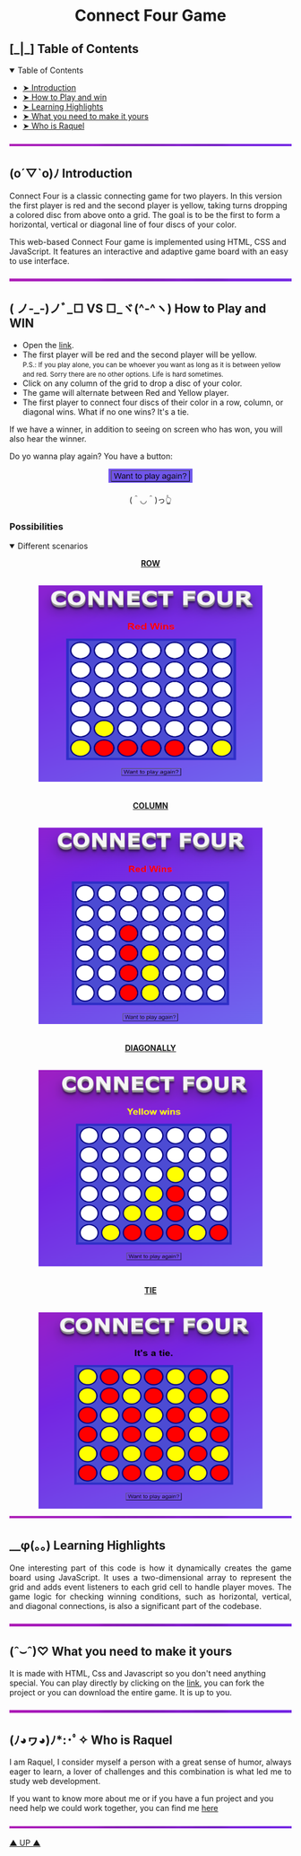 <h1 align="center" id='up' > Connect Four Game</h1>

<h2 id="table-of-contents">  [_|_]  Table of Contents</h2>

<details open="open">
  <summary>Table of Contents</summary>
  <ul>
    <li><a href="#introduction"> ➤ Introduction</a></li>
    <li><a href="#how-to-play"> ➤ How to Play and win</a></li>
    <li><a href="#learning"> ➤ Learning Highlights</a></li>
    <li><a href="#make-it-yours"> ➤ What you need to make it yours</a></li>
    <li><a href="#who"> ➤ Who is Raquel </a></li>
  </ul>
</details>

<img src= './images/line.png'></img>

<h2 id="introduction"> (o´▽`o)ﾉ Introduction</h2>

<p align="justify">

Connect Four is a classic connecting game for two players. In this version the first player is red and the second player is yellow, taking turns dropping a colored disc from above onto a grid. The goal is to be the first to form a horizontal, vertical or diagonal line of four discs of your color.

This web-based Connect Four game is implemented using HTML, CSS and JavaScript. It features an interactive and adaptive game board with an easy to use interface.

</p>
<img src= './images/line.png'></img>

<h2 id="how-to-play"> ( ノ-_-)ノﾞ_□ VS □_ヾ(^-^ヽ) How to Play and <strong>WIN</strong></h2>

<p align="justify">

- Open the [link](https://rpg87.github.io/Connect-4/).
- The first player will be red and the second player will be yellow. <br>
  <small>P.S.: If you play alone, you can be whoever you want as long as it is between yellow and red. Sorry there are no other options. Life is hard sometimes. </small>
- Click on any column of the grid to drop a disc of your color.
- The game will alternate between Red and Yellow player.
- The first player to connect four discs of their color in a row, column, or diagonal wins. What if no one wins? It's a tie.

If we have a winner, in addition to seeing on screen who has won, you will also hear the winner.

Do yo wanna play again? You have a button:

<div align="center"> <img src= './images/button.png' height="25px" width="150"> </img></div> <br>
<div align="center"> (＾◡＾)っ👆</div>

</p>
<h3>Possibilities</h3>
<details open=open>
<summary>Different scenarios</summary>

<p align="center">  <strong><u>ROW</u></strong></p>
<br>

<div align="center">
<img src= './images/row.png' alt= 'row' height="350px" width="400">
</div>
<BR>

<p align="center">  <strong><u>COLUMN</u></strong></p>
<br>

<div align="center">
<img src= './images/col.png' alt= 'column' height="350px" width="400">
</div>
<br>
<p align="center">  <strong><u>DIAGONALLY</u></strong></p>
<br>
<div align="center">
<img src= './images/di.png' alt= 'diagonally' height="350px" width="400">
</div>
<br>
<p align="center">  <strong><u>TIE</u></strong></p>
<br>
<div align="center">
<img src= './images/tie.png' alt= 'tie' height="350px" width="400">
</div>

</details>
<img src= './images/line.png'></img>

<h2 id="learning"> 	__φ(。。) Learning Highlights</h2>
<p align="justify">
One interesting part of this code is how it dynamically creates the game board using JavaScript. It uses a two-dimensional array to represent the grid and adds event listeners to each grid cell to handle player moves. The game logic for checking winning conditions, such as horizontal, vertical, and diagonal connections, is also a significant part of the codebase.
</p>
<img src= './images/line.png'></img>

<h2 id="make-it-yours"> (ˆ⌣ˆ)♡ What you need to make it yours</h2>
<p align="justify">

It is made with HTML, Css and Javascript so you don't need anything special. You can play directly by clicking on the [link](https://rpg87.github.io/Connect-4/), you can fork the project or you can download the entire game. It is up to you.

</p>
<img src= './images/line.png'></img>

<h2 id="who"> (ﾉ◕ヮ◕)ﾉ*:･ﾟ✧ Who is Raquel</h2>
<p align= "justify">
 I am Raquel, I consider myself a person with a great sense of humor, always eager to learn, a lover of challenges and this combination is what led me to study web development.

If you want to know more about me or if you have a fun project and you need help we could work together, you can find me [here](https://www.linkedin.com/in/raquel-pe-go/) </p>
<img src= './images/line.png'></img>

<span> <a href="#up"> ▲ UP ▲</a></span>
